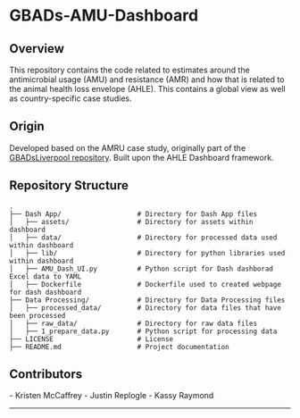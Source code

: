 # GBADs-AMU-Dashboard

<h2>Overview</h2>

This repository contains the code related to estimates around the antimicrobial usage (AMU) and resistance (AMR) and how that is related to the animal health loss envelope (AHLE). 
This contains a global view as well as country-specific case studies.

<h2>Origin</h2>

Developed based on the AMRU case study, originally part of the [GBADsLiverpool repository](https://github.com/GBADsInformatics/GBADsLiverpool).
Built upon the AHLE Dashboard framework.

<h2>Repository Structure</h2>

```
.
├── Dash App/          			# Directory for Dash App files
│   ├── assets/			    	# Directory for assets within dashboard
│   ├── data/			     	# Directory for processed data used within dashboard
│   ├── lib/			     	# Directory for python libraries used within dashboard
│   ├── AMU_Dash_UI.py  		# Python script for Dash dashborad Excel data to YAML
│   ├── Dockerfile		     	# Dockerfile used to created webpage for dash dashboard
├── Data Processing/          	# Directory for Data Processing files
│   ├── processed_data/			# Directory for data files that have been processed
│   ├── raw_data/			    # Directory for raw data files
│   ├── 1_prepare_data.py  		# Python script for processing data
├── LICENSE		            	# License
├── README.md               	# Project documentation
```

<h2>Contributors</h2>
- Kristen McCaffrey
- Justin Replogle
- Kassy Raymond 

---

